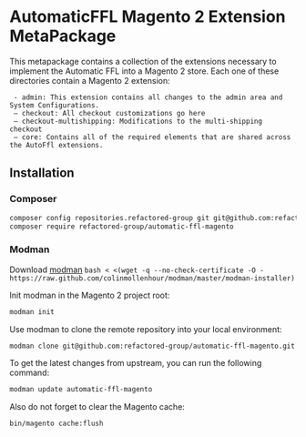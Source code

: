 # AutomaticFFL Magento 2 Extension MetaPackage

This metapackage contains a collection of the extensions necessary to implement the Automatic FFL into a Magento 2 store.
Each one of these directories contain a Magento 2 extension:

```
 - admin: This extension contains all changes to the admin area and System Configurations.
 — checkout: All checkout customizations go here
 — checkout-multishipping: Modifications to the multi-shipping checkout
 — core: Contains all of the required elements that are shared across the AutoFfl extensions. 
```
## Installation
### Composer

```bash
composer config repositories.refactored-group git git@github.com:refactored-group/automatic-ffl-magento.git
composer require refactored-group/automatic-ffl-magento
```
### Modman
Download [modman](https://github.com/colinmollenhour/modman) `bash < <(wget -q --no-check-certificate -O - https://raw.github.com/colinmollenhour/modman/master/modman-installer)`

Init modman in the Magento 2 project root:
```bash
modman init
```

Use modman to clone the remote repository into your local environment:
```bash
modman clone git@github.com:refactored-group/automatic-ffl-magento.git
```

To get the latest changes from upstream, you can run the following command:
```bash
modman update automatic-ffl-magento
``` 

Also do not forget to clear the Magento cache:
```bash
bin/magento cache:flush
``` 
